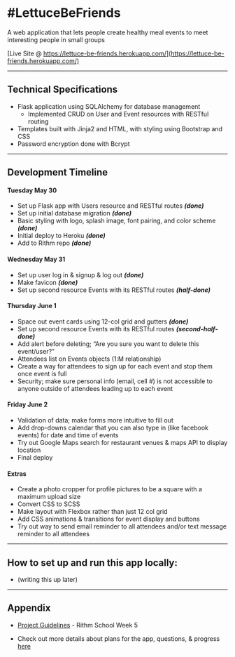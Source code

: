 # #LettuceBeFriends

A web application that lets people create healthy meal events to meet interesting people in small groups

[Live Site @ https://lettuce-be-friends.herokuapp.com/](https://lettuce-be-friends.herokuapp.com/)

********

## Technical Specifications

* Flask application using SQLAlchemy for database management
	* Implemented CRUD on User and Event resources with RESTful routing
* Templates built with Jinja2 and HTML, with styling using Bootstrap and CSS
* Password encryption done with Bcrypt

********

## Development Timeline

#### Tuesday May 30

* Set up Flask app with Users resource and RESTful routes **_(done)_**
* Set up initial database migration **_(done)_**
* Basic styling with logo, splash image, font pairing, and color scheme **_(done)_**
* Initial deploy to Heroku **_(done)_**
* Add to Rithm repo **_(done)_**

#### Wednesday May 31

* Set up user log in & signup & log out **_(done)_**
* Make favicon **_(done)_**
* Set up second resource Events with its RESTful routes **_(half-done)_**

#### Thursday June 1

* Space out event cards using 12-col grid and gutters **_(done)_**
* Set up second resource Events with its RESTful routes **_(second-half-done)_**
* Add alert before deleting; “Are you sure you want to delete this event/user?” 
* Attendees list on Events objects (1:M relationship)
* Create a way for attendees to sign up for each event and stop them once event is full
* Security; make sure personal info (email, cell #) is not accessible to anyone outside of attendees leading up to each event

#### Friday June 2

* Validation of data; make forms more intuitive to fill out 
* Add drop-downs calendar that you can also type in (like facebook events) for date and time of events
* Try out Google Maps search for restaurant venues & maps API to display location
* Final deploy

#### Extras

* Create a photo cropper for profile pictures to be a square with a maximum upload size
* Convert CSS to SCSS
* Make layout with Flexbox rather than just 12 col grid
* Add CSS animations & transitions for event display and buttons
* Try out way to send email reminder to all attendees and/or text message reminder to all attendees

********

## How to set up and run this app locally:

* (writing this up later)

********

## Appendix

* [Project Guidelines](https://github.com/rithmschool/fullstack_project) - Rithm School Week 5

* Check out more details about plans for the app, questions, & progress [here](https://docs.google.com/document/d/1UcY4zTgfRUQolKyFGeEFAckOhiQEANiOMKMgdrafxm4/edit?usp=sharing)
